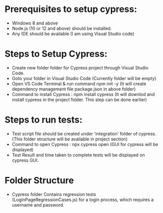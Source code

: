 # Prerequisites to setup cypress:
* Windows 8 and above
* Node.js (10 or 12 and above) should be installed.
* Any IDE should be available (I am using Visual Studio code)

# Steps to Setup Cypress:
* Create new folder folder for Cypress project through Visual Studio Code.
* Goto your folder in Visual Studio Code (Currently folder will be empty)
* Open VS Code Terminal & run command npm init -y (It will create dependency management file package.json in above folder)
* Command to install Cypress : npm install cypress (It will downlod and install cypress in the project folder. This step can be done earlier)

# Steps to run tests:
* Test script file should be created under 'integration' folder of cypress. (This folder structure will be available in project section)
* Command to open Cypress : npx cypress open (GUI for cypress will be displayed)
* Test Result and time taken to complete tests will be displayed on cypress GUI.

# Folder Structure
* Cypress folder Contains regression tests (LoginPageRegressionCases.js) for a login process, which requires a username and password.
